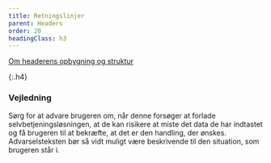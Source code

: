```yaml
---
title: Retningslinjer
parent: Headers
order: 20
headingClass: h3
---
```



<a href="/komigang/tildesignere/sideopbygning/#header">Om headerens opbygning og struktur</a>

{:.h4}
### Vejledning
Sørg for at advare brugeren om, når denne forsøger at forlade selvbetjeningsløsningen, at de kan risikere at miste det data de har indtastet og få brugeren til at bekræfte, at det er den handling, der ønskes.
Advarselsteksten bør så vidt muligt være beskrivende til den situation, som brugeren står i.
